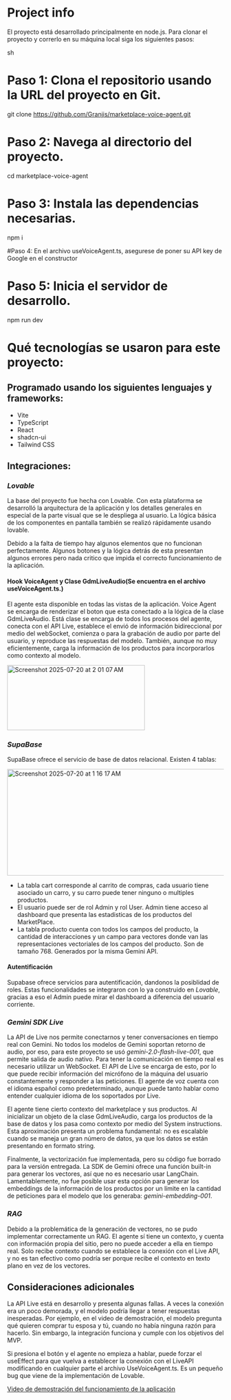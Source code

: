 # Project info

El proyecto está desarrollado principalmente en node.js. Para clonar el proyecto y correrlo en su máquina local siga los siguientes pasos:


sh
# Paso 1: Clona el repositorio usando la URL del proyecto en Git.
git clone https://github.com/Granjis/marketplace-voice-agent.git

# Paso 2: Navega al directorio del proyecto.
cd marketplace-voice-agent

# Paso 3: Instala las dependencias necesarias.
npm i

#Paso 4: En el archivo useVoiceAgent.ts, asegurese de poner su API key de Google en el constructor 

# Paso 5: Inicia el servidor de desarrollo.
npm run dev




# Qué tecnologías se usaron para este proyecto:

## Programado usando los siguientes lenguajes y frameworks:
- Vite
- TypeScript
- React
- shadcn-ui
- Tailwind CSS

## Integraciones:

### *Lovable*
La base del proyecto fue hecha con Lovable. Con esta plataforma se desarrolló la arquitectura de la aplicación y los detalles generales en especial de la parte visual que se le        despliega al usuario. La lógica básica de los componentes en pantalla también se realizó rápidamente usando lovable.

Debido a la falta de tiempo hay algunos elementos que no funcionan perfectamente. Algunos botones y la lógica detrás de esta presentan algunos errores pero nada critico que impida el correcto funcionamiento de la aplicación.

#### Hook VoiceAgent y Clase GdmLiveAudio(Se encuentra en el archivo useVoiceAgent.ts.)
El agente esta disponible en todas las vistas de la aplicación. Voice Agent se encarga de renderizar el boton que esta conectado a la lógica de la clase GdmLiveAudio. Está clase se encarga de todos los procesos del agente, conecta con el API Live, establece el envió de información bidireccional por medio del  webSocket, comienza o para la grabación de audio por parte del usuario, y reproduce las respuestas del modelo. También, aunque no muy eficientemente, carga la información de los productos para incorporarlos como contexto al modelo.

<img width="320" height="151" alt="Screenshot 2025-07-20 at 2 01 07 AM" src="https://github.com/user-attachments/assets/864f73f5-4c84-4c3a-9675-f08190668da7" />


### *SupaBase*
SupaBase ofrece el servicio de base de datos relacional. Existen 4 tablas: 
 
<img width="1006" height="247" alt="Screenshot 2025-07-20 at 1 16 17 AM" src="https://github.com/user-attachments/assets/121c1384-7adc-4a11-85f6-d4a02335b263" />

- La tabla cart corresponde al carrito de compras, cada usuario tiene asociado un carro, y su carro puede tener ninguno o multiples productos.
- El usuario puede ser de rol Admin y rol User. Admin tiene acceso al dashboard que presenta las estadisticas de los productos del MarketPlace. 
- La tabla producto cuenta con todos los campos del producto, la cantidad de interacciones y un campo para vectores donde van las representaciones vectoriales de los campos del producto. Son de tamaño 768. Generados por la misma Gemini API.
#### Autentificación
Supabase ofrece servicios para autentificación, dandonos la posiblidad de roles. Estas funcionalidades se  integraron con lo ya construido en *Lovable*, gracias a eso el Admin puede mirar el dashboard a diferencia del usuario corriente.

### *Gemini SDK Live*
La API de Live nos permite conectarnos y tener conversaciones en tiempo real con Gemini. No todos los modelos de Gemini soportan retorno de audio, por eso, para este proyecto se usó *gemini-2.0-flash-live-001*, que permite salida de audio nativo. Para tener la comunicación en tiempo real es necesario utilizar un WebSocket. El API de Live se encarga de esto, por lo que puede recibir información del micrófono de la máquina del usuario constantemente y responder a las peticiones. El agente de voz cuenta con el idioma español como predeterminado, aunque puede tanto hablar como entender cualquier idioma de los soportados por Live.

El agente tiene cierto contexto del marketplace y sus productos. Al inicializar un objeto de la clase GdmLiveAudio, carga los productos de la base de datos y los pasa como contexto por medio del System instructions. Esta aproximación presenta un problema fundamental: no es escalable cuando se maneja un gran número de datos, ya que los datos se están presentando en formato string.

Finalmente, la vectorización fue implementada, pero su código fue borrado para la versión entregada. La SDK de Gemini ofrece una función built-in para generar los vectores, así que no es necesario usar LangChain. Lamentablemente, no fue posible usar esta opción para generar los embeddings de la información de los productos por un límite en la cantidad de peticiones para el modelo que los generaba: *gemini-embedding-001*.

### *RAG*
Debido a la problemática de la generación de vectores, no se pudo implementar correctamente un RAG. El agente sí tiene un contexto, y cuenta con información propia del sitio, pero no puede acceder a ella en tiempo real. Solo recibe contexto cuando se establece la conexión con el Live API, y no es tan efectivo como podría ser porque recibe el contexto en texto plano en vez de los vectores.

## Consideraciones adicionales
La API Live está en desarrollo y presenta algunas fallas. A veces la conexión era un poco demorada, y el modelo podría llegar a tener respuestas inesperadas. Por ejemplo, en el video de demostración, el modelo pregunta qué quieren comprar tu esposa y tú, cuando no había ninguna razón para hacerlo. Sin embargo, la integración funciona y cumple con los objetivos del MVP.

Si presiona el botón y el agente no empieza a hablar, puede forzar el useEffect para que vuelva a establecer la conexión con el LiveAPI modificando en cualquier parte el archivo UseVoiceAgent.ts. Es un pequeño bug que viene de la implementación de Lovable.

[Video de demostración del funcionamiento de la aplicación](https://www.youtube.com/watch?v=dPx67QS0pM0)
